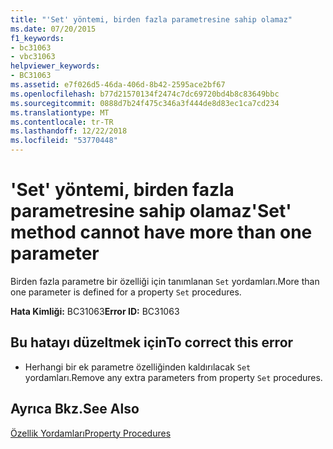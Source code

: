 ```yaml
---
title: "'Set' yöntemi, birden fazla parametresine sahip olamaz"
ms.date: 07/20/2015
f1_keywords:
- bc31063
- vbc31063
helpviewer_keywords:
- BC31063
ms.assetid: e7f026d5-46da-406d-8b42-2595ace2bf67
ms.openlocfilehash: b77d21570134f2474c7dc69720bd4b8c83649bbc
ms.sourcegitcommit: 0888d7b24f475c346a3f444de8d83ec1ca7cd234
ms.translationtype: MT
ms.contentlocale: tr-TR
ms.lasthandoff: 12/22/2018
ms.locfileid: "53770448"
---
```

# <a name="set-method-cannot-have-more-than-one-parameter"></a><span data-ttu-id="486f7-102">'Set' yöntemi, birden fazla parametresine sahip olamaz</span><span class="sxs-lookup"><span data-stu-id="486f7-102">'Set' method cannot have more than one parameter</span></span>
<span data-ttu-id="486f7-103">Birden fazla parametre bir özelliği için tanımlanan `Set` yordamları.</span><span class="sxs-lookup"><span data-stu-id="486f7-103">More than one parameter is defined for a property `Set` procedures.</span></span>  
  
 <span data-ttu-id="486f7-104">**Hata Kimliği:** BC31063</span><span class="sxs-lookup"><span data-stu-id="486f7-104">**Error ID:** BC31063</span></span>  
  
## <a name="to-correct-this-error"></a><span data-ttu-id="486f7-105">Bu hatayı düzeltmek için</span><span class="sxs-lookup"><span data-stu-id="486f7-105">To correct this error</span></span>  
  
-   <span data-ttu-id="486f7-106">Herhangi bir ek parametre özelliğinden kaldırılacak `Set` yordamları.</span><span class="sxs-lookup"><span data-stu-id="486f7-106">Remove any extra parameters from property `Set` procedures.</span></span>  
  
## <a name="see-also"></a><span data-ttu-id="486f7-107">Ayrıca Bkz.</span><span class="sxs-lookup"><span data-stu-id="486f7-107">See Also</span></span>  
   
 [<span data-ttu-id="486f7-108">Özellik Yordamları</span><span class="sxs-lookup"><span data-stu-id="486f7-108">Property Procedures</span></span>](../../visual-basic/programming-guide/language-features/procedures/property-procedures.md)  
 
